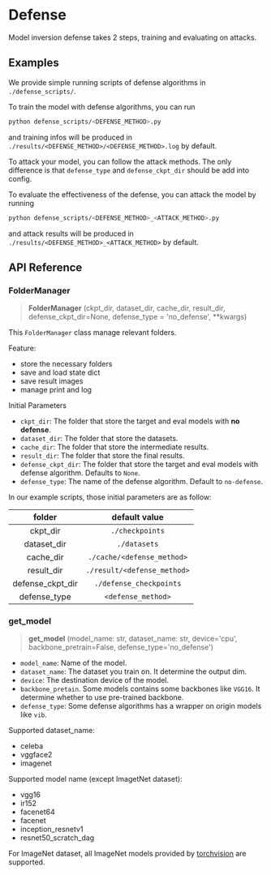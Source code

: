 
# Defense

Model inversion defense takes 2 steps, training and evaluating on attacks. 


## Examples

We provide simple running scripts of defense algorithms in `./defense_scripts/`. 

To train the model with defense algorithms, you can run
```sh
python defense_scripts/<DEFENSE_METHOD>.py
```
and training infos will be produced in `./results/<DEFENSE_METHOD>/<DEFENSE_METHOD>.log` by default.

To attack your model, you can follow the attack methods. The only difference is that `defense_type` and `defense_ckpt_dir` should be add into config.

To evaluate the effectiveness of the defense, you can attack the model by running
```sh
python defense_scripts/<DEFENSE_METHOD>_<ATTACK_METHOD>.py
```
and attack results will be produced in `./results/<DEFENSE_METHOD>_<ATTACK_METHOD>` by default.


## API Reference

### FolderManager

> **FolderManager** (ckpt_dir, dataset_dir, cache_dir, result_dir, defense_ckpt_dir=None, defense_type = 'no_defense', **kwargs)

This `FolderManager` class manage relevant folders.

Feature: 
+ store the necessary folders
+ save and load state dict
+ save result images
+ manage print and log

Initial Parameters
+ `ckpt_dir`: The folder that store the target and eval models with **no defense**.
+ `dataset_dir`: The folder that store the datasets. 
+ `cache_dir`: The folder that store the intermediate results. 
+ `result_dir`: The folder that store the final results.
+ `defense_ckpt_dir`: The folder that store the target and eval models with defense algorithm. Defaults to `None`.
+ `defense_type`: The name of the defense algorithm. Default to `no-defense`.



In our example scripts, those initial parameters are as follow:

| folder           | default value               |
|:----------------:|:---------------------------:|
| ckpt_dir         | `./checkpoints`             |
| dataset_dir      | `./datasets`                |
| cache_dir        | `./cache/<defense_method>`  |
| result_dir       | `./result/<defense_method>` |
| defense_ckpt_dir | `./defense_checkpoints`     |
| defense_type     | `<defense_method>`          |  

### get_model

> **get_model** (model_name: str, dataset_name: str, device='cpu', backbone_pretrain=False, defense_type='no_defense')

+ `model_name`: Name of the model.
+ `dataset_name`: The dataset you train on. It determine the output dim.
+ `device`: The destination device of the model.
+ `backbone_pretain`. Some models contains some backbones like `VGG16`. It determine whether to use pre-trained backbone.
+ `defense_type`: Some defense algorithms has a wrapper on origin models like `vib`.



Supported dataset_name:
+ celeba
+ vggface2
+ imagenet

Supported model name (except ImagetNet dataset):
+ vgg16
+ ir152
+ facenet64
+ facenet
+ inception_resnetv1
+ resnet50_scratch_dag

For ImageNet dataset, all ImageNet models provided by [torchvision](https://pytorch.org/vision/stable/models.html) are supported.